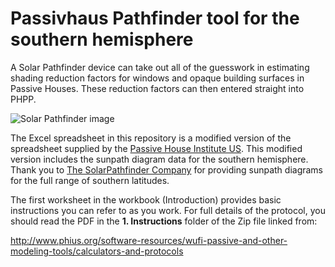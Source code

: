 Passivhaus Pathfinder tool for the southern hemisphere
======================================================

A Solar Pathfinder device can take out all of the guesswork in
estimating shading reduction factors for windows and opaque building
surfaces in Passive Houses. These reduction factors can then entered
straight into PHPP.

![Solar Pathfinder image](https://www.solarpathfinder.com/images/spf/works/dome_reflect.jpg)

The Excel spreadsheet in this repository is a modified version of the
spreadsheet supplied by the [Passive House Institute
US](http://www.phius.org/). This modified version includes the sunpath
diagram data for the southern hemisphere. Thank you to [The
SolarPathfinder Company](https://www.solarpathfinder.com) for
providing sunpath diagrams for the full range of southern latitudes.

The first worksheet in the workbook (Introduction) provides basic
instructions you can refer to as you work. For full details of the
protocol, you should read the PDF in the **1. Instructions** folder of
the Zip file linked from:

http://www.phius.org/software-resources/wufi-passive-and-other-modeling-tools/calculators-and-protocols
